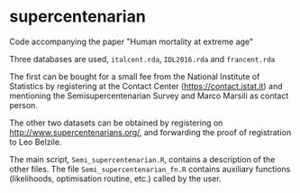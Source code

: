 # supercentenarian
Code accompanying the paper "Human mortality at extreme age"

Three databases are used, `italcent.rda`, `IDL2016.rda` and `francent.rda`

The first can be bought for a small fee from the
National Institute of Statistics by registering at the Contact Center
(https://contact.istat.it) and mentioning the Semisupercentenarian
Survey and Marco Marsili as contact person.

The other two datasets can be obtained by registering on
http://www.supercentenarians.org/, and forwarding the proof
of registration to Leo Belzile.

The main script, `Semi_supercentenarian.R`, contains a description of the other files. The file `Semi_supercentenarian_fn.R` contains auxiliary functions (likelihoods, optimisation routine, etc.) called by the user.
